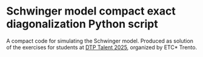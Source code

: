 # Schwinger model compact exact diagonalization Python script
A compact code for simulating the Schwinger model. Produced as solution of the exercises for students at [DTP Talent 2025](https://indico.ectstar.eu/event/250/overview), organized by ETC* Trento.
